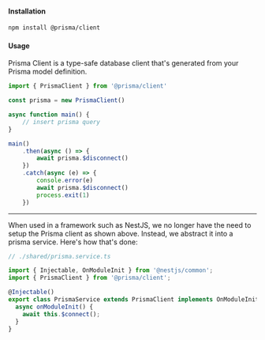 #### Installation
```sh
npm install @prisma/client
```

#### Usage
Prisma Client is a type-safe database client that's generated from your Prisma model definition.

```js
import { PrismaClient } from '@prisma/client'

const prisma = new PrismaClient()

async function main() {
	// insert prisma query
}

main()
	.then(async () => {
		await prisma.$disconnect()
	})
	.catch(async (e) => {
		console.error(e)
		await prisma.$disconnect()
		process.exit(1)
	})
```

___
When used in a framework such as NestJS, we no longer have the need to setup the Prisma client as shown above. 
Instead, we abstract it into a prisma service.
Here's how that's done:

```js
// ./shared/prisma.service.ts

import { Injectable, OnModuleInit } from '@nestjs/common';
import { PrismaClient } from '@prisma/client';

@Injectable()
export class PrismaService extends PrismaClient implements OnModuleInit {
  async onModuleInit() {
    await this.$connect();
  }
}
```